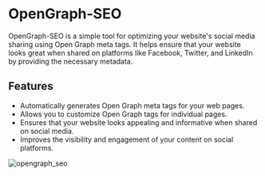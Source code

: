 # OpenGraph-SEO

OpenGraph-SEO is a simple tool for optimizing your website's social media sharing using Open Graph meta tags. It helps ensure that your website looks great when shared on platforms like Facebook, Twitter, and LinkedIn by providing the necessary metadata.

## Features

- Automatically generates Open Graph meta tags for your web pages.
- Allows you to customize Open Graph tags for individual pages.
- Ensures that your website looks appealing and informative when shared on social media.
- Improves the visibility and engagement of your content on social platforms.

![opengraph_seo](https://github.com/sashacode11/opengraph_seo/assets/104759085/6eae0fe5-b0ee-4b49-bae1-eb9da4f06443)
